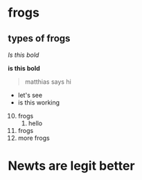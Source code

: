 # frogs

## types of frogs

*Is this bold*

**is this bold** 

> matthias says hi 

* let's see
* is this working

10. frogs
    1. hello
12. frogs
13. more frogs

# Newts are legit better
